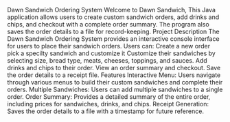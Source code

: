 
Dawn Sandwich Ordering System
Welcome to Dawn Sandwich, 
This Java application allows users to create custom sandwich orders, add drinks and chips, and checkout with a complete order summary. The program also saves the order details to a file for record-keeping.
Project Description
The Dawn Sandwich Ordering System provides an interactive console interface for users to place their sandwich orders. Users can:
Create a new order
 pick a specilty sandwich and customize it
 Customize their sandwiches by selecting size, bread type, meats, cheeses, toppings, and sauces. Add drinks and chips to their order. View an order summary and checkout. Save the order details to a receipt file. Features
Interactive Menu: Users navigate through various menus to build their custom sandwiches and complete their orders.
Multiple Sandwiches: Users can add multiple sandwiches to a single order.
Order Summary: Provides a detailed summary of the entire order, including prices for sandwiches, drinks, and chips.
Receipt Generation: Saves the order details to a file with a timestamp for future reference.
